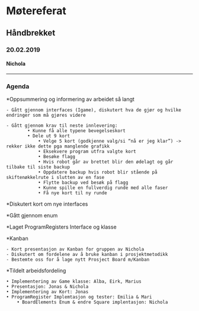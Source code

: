 # Møtereferat
## Håndbrekket
### 20.02.2019
#### Nichola
------

### Agenda 
 *Oppsummering og informering av arbeidet så langt
 
 	- Gått gjennom interfaces (Igame), diskutert hva de gjør og hvilke endringer som må gjøres videre
	
	- Gått gjennom krav til neste innlevering: 
	 		• Kunne få alle typene bevegelseskort
		 	• Dele ut 9 kort
		        • Velge 5 kort (godkjenne valg/si “nå er jeg klar”) -> rekker ikke dette pga manglende grafikk
		        • Eksekvere program utfra valgte kort
		        • Besøke flagg
		        • Hvis robot går av brettet blir den ødelagt og går tilbake til siste backup
		        • Oppdatere backup hvis robot blir stående på skiftenøkkelrute i slutten av en fase
		        • Flytte backup ved besøk på flagg
		        • Kunne spille en fullverdig runde med alle faser
		        • Få nye kort til ny runde

*Diskutert kort om nye interfaces


*Gått gjennom enum


*Laget ProgramRegisters Interface og klasse


*Kanban

	- Kort presentasjon av Kanban for gruppen av Nichola
	- Diskutert om fordelene av å bruke kanban i prosjektmetodikk
	- Bestemte oss for å lage nytt Prosject Board m/Kanban
	
	
*Tildelt arbeidsfordeling

	• Implementering av Game klasse: Alba, Eirk, Marius
  	• Presentasjon: Jonas & Nichola
	• Implementering av Kort: Jonas
	• ProgramRegister Implemtasjon og tester: Emilia & Mari
        • BoardElements Enum & endre Square implentasjon: Nichola
        

   
